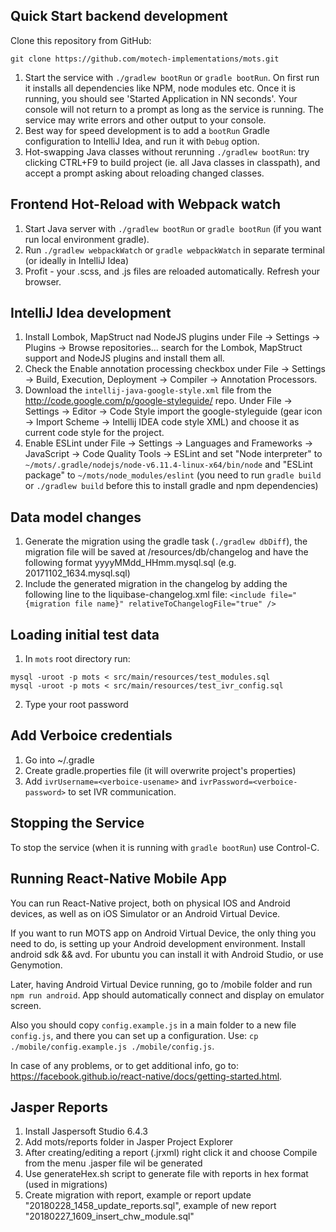 ## Quick Start backend development
Clone this repository from GitHub:
 ```shell
 git clone https://github.com/motech-implementations/mots.git
 ```
1. Start the service with `./gradlew bootRun` or `gradle bootRun`. On first run it installs all 
dependencies like NPM, node modules etc. Once it is running, you should see 'Started Application in NN seconds'. 
Your console will not return to a prompt as long as the service is running. 
The service may write errors and other output to your console.
2. Best way for speed development is to add a `bootRun` Gradle configuration to IntelliJ Idea, and
run it with `Debug` option.
3. Hot-swapping Java classes without rerunning `./gradlew bootRun`: try clicking CTRL+F9 to build project (ie. all Java classes in classpath),
and accept a prompt asking about reloading changed classes.

## Frontend Hot-Reload with Webpack watch
1. Start Java server with `./gradlew bootRun` or `gradle bootRun` (if you want run local environment gradle).
2. Run `./gradlew webpackWatch` or `gradle webpackWatch` in separate terminal (or ideally in IntelliJ Idea)
3. Profit - your .scss, and .js files are reloaded automatically. Refresh your browser.

## IntelliJ Idea development
1. Install Lombok, MapStruct nad NodeJS plugins under File -> Settings -> Plugins -> Browse repositories... search for the Lombok, MapStruct support and NodeJS plugins and install them all.
2. Check the Enable annotation processing checkbox under File -> Settings -> Build, Execution, Deployment -> Compiler -> Annotation Processors.
3. Download the `intellij-java-google-style.xml` file from the http://code.google.com/p/google-styleguide/ repo. 
Under File -> Settings -> Editor -> Code Style import the google-styleguide (gear icon -> Import Scheme -> Intellij IDEA code style XML) and choose it as current code style for the project.
4. Enable ESLint under File -> Settings -> Languages and Frameworks -> JavaScript -> Code Quality Tools -> ESLint and set "Node interpreter" to `~/mots/.gradle/nodejs/node-v6.11.4-linux-x64/bin/node` and "ESLint package" to `~/mots/node_modules/eslint`
(you need to run `gradle build` or `./gradlew build` before this to install gradle and npm dependencies)

## Data model changes
1. Generate the migration using the gradle task (`./gradlew dbDiff`), the migration file will be saved at /resources/db/changelog and have the following format yyyyMMdd_HHmm.mysql.sql (e.g. 20171102_1634.mysql.sql)
2. Include the generated migration in the changelog by adding the following line to the liquibase-changelog.xml file: `<include file="{migration file name}" relativeToChangelogFile="true" />`

## Loading initial test data
1. In `mots` root directory run:
```
mysql -uroot -p mots < src/main/resources/test_modules.sql
mysql -uroot -p mots < src/main/resources/test_ivr_config.sql
```
2. Type your root password

## Add Verboice credentials
1. Go into ~/.gradle
2. Create gradle.properties file (it will overwrite project's properties)
3. Add `ivrUsername=<verboice-usename>` and `ivrPassword=<verboice-password>` to set IVR communication.

## Stopping the Service
To stop the service (when it is running with `gradle bootRun`) use Control-C.

## Running React-Native Mobile App
You can run React-Native project, both on physical IOS and Android devices, as well as on iOS Simulator or an Android Virtual Device.

If you want to run MOTS app on Android Virtual Device, the only thing you need to do, is setting up your Android development environment.
Install android sdk && avd. For ubuntu you can install it with Android Studio, or use Genymotion.

Later, having Android Virtual Device running, go to /mobile folder and run `npm run android`. App should automatically connect and display on emulator screen.

Also you should copy `config.example.js` in a main folder to a new file `config.js`, and there you can set up a configuration.
Use: `cp ./mobile/config.example.js ./mobile/config.js`.

In case of any problems, or to get additional info, go to: https://facebook.github.io/react-native/docs/getting-started.html.

## Jasper Reports
1. Install Jaspersoft Studio 6.4.3
2. Add mots/reports folder in Jasper Project Explorer
3. After creating/editing a report (.jrxml) right click it and choose Compile from the menu .jasper file wil be generated
4. Use generateHex.sh script to generate file with reports in hex format (used in migrations)
5. Create migration with report, example or report update "20180228_1458_update_reports.sql", example of new report "20180227_1609_insert_chw_module.sql"
